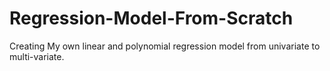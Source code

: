 # Regression-Model-From-Scratch
Creating My own linear and polynomial regression model from univariate to multi-variate.
